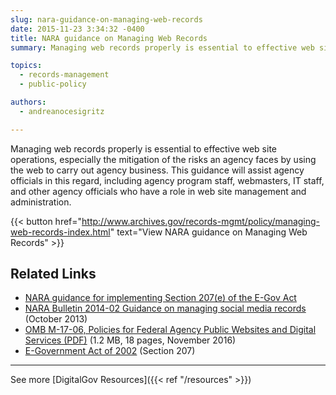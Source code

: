 ```yaml
---
slug: nara-guidance-on-managing-web-records
date: 2015-11-23 3:34:32 -0400
title: NARA guidance on Managing Web Records
summary: Managing web records properly is essential to effective web site operations, especially the mitigation of the risks an agency faces by using the web to carry out agency business.

topics:
  - records-management
  - public-policy

authors:
  - andreanocesigritz

---
```


Managing web records properly is essential to effective web site operations, especially the mitigation of the risks an agency faces by using the web to carry out agency business. This guidance will assist agency officials in this regard, including agency program staff, webmasters, IT staff, and other agency officials who have a role in web site management and administration.

{{< button href="http://www.archives.gov/records-mgmt/policy/managing-web-records-index.html" text="View NARA guidance on Managing Web Records" >}}

## Related Links

- [NARA guidance for implementing Section 207(e) of the E-Gov Act](http://www.archives.gov/records-mgmt/bulletins/2006/2006-02.html)
- [NARA Bulletin 2014-02 Guidance on managing social media records](http://www.archives.gov/records-mgmt/bulletins/2014/2014-02.html) (October 2013)
- [OMB M-17-06, Policies for Federal Agency Public Websites and Digital Services (PDF)](https://www.whitehouse.gov/sites/whitehouse.gov/files/omb/memoranda/2017/m-17-06.pdf) (1.2 MB, 18 pages, November 2016)
- [E-Government Act of 2002](http://www.archives.gov/about/laws/egov-act-section-207.html) (Section 207)

---

See more [DigitalGov Resources]({{< ref "/resources" >}})
